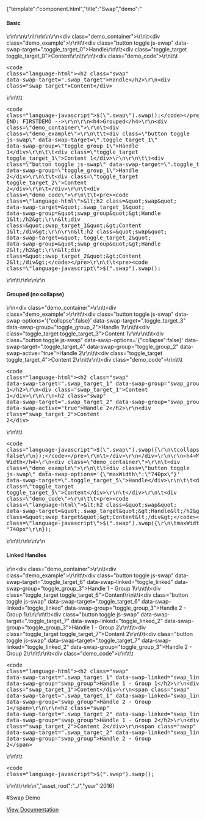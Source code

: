 {"template":"component.html","title":"Swap","demo":"<h4>Basic</h4>\r\n\r\n<!-- START: FIRSTDEMO -->\r\n\r\n<style>\r\n\t.demo_content .toggle { cursor: pointer; display: none; margin: 10px 0; }\r\n\t.demo_content .toggle.fs-swap-enabled { display: block; }\r\n\t.toggle,\r\n\t.no-touch .toggle:hover { background: #B0BEC5; }\r\n\t.toggle.fs-swap-active,\r\n\t.no-touch .toggle.fs-swap-active:hover { background: #00bcd4; }\r\n\r\n\t.toggle_target { background: #00bcd4; border-radius: 3px; color: #fff; height: 75px; line-height: 75px; margin: 10px 0; text-align: center; width: 100%; }\r\n\t.toggle_target.fs-swap-enabled.fs-swap-target { display: none; }\r\n\t.toggle_target.fs-swap-enabled.fs-swap-active { display: block; }\r\n</style>\r\n\r\n<div class=\"demo_container\">\r\n\t<div class=\"demo_example\">\r\n\t\t<div class=\"button toggle js-swap\" data-swap-target=\".toggle_target_0\">Handle</div>\r\n\t\t<div class=\"toggle_target toggle_target_0\">Content</div>\r\n\t</div>\r\n\t<div class=\"demo_code\">\r\n\t\t<pre><code class=\"language-html\">&lt;h2 class=&quot;swap&quot; data-swap-target=&quot;.swap_target&quot;&gt;Handle&lt;/h2&gt;\r\n&lt;div class=&quot;swap_target&quot;&gt;Content&lt;/div&gt;</code></pre>\r\n\t\t<pre><code class=\"language-javascript\">$(\".swap\").swap();</code></pre>\r\n\t</div>\r\n</div>\r\n\r\n<!-- END: FIRSTDEMO -->\r\n\r\n<h4>Grouped</h4>\r\n<div class=\"demo_container\">\r\n\t<div class=\"demo_example\">\r\n\t\t<div class=\"button toggle js-swap\" data-swap-target=\".toggle_target_1\" data-swap-group=\"toggle_group_1\">Handle 1</div>\r\n\t\t<div class=\"toggle_target toggle_target_1\">Content 1</div>\r\n\r\n\t\t<div class=\"button toggle js-swap\" data-swap-target=\".toggle_target_2\" data-swap-group=\"toggle_group_1\">Handle 2</div>\r\n\t\t<div class=\"toggle_target toggle_target_2\">Content 2</div>\r\n\t</div>\r\n\t<div class=\"demo_code\">\r\n\t\t<pre><code class=\"language-html\">&lt;h2 class=&quot;swap&quot; data-swap-target=&quot;.swap_target_1&quot; data-swap-group=&quot;swap_group&quot;&gt;Handle 1&lt;/h2&gt;\r\n&lt;div class=&quot;swap_target_1&quot;&gt;Content 1&lt;/div&gt;\r\n\r\n&lt;h2 class=&quot;swap&quot; data-swap-target=&quot;.toggle_target_2&quot; data-swap-group=&quot;swap_group&quot;&gt;Handle 2&lt;/h2&gt;\r\n&lt;div class=&quot;swap_target_2&quot;&gt;Content 2&lt;/div&gt;</code></pre>\r\n\t\t<pre><code class=\"language-javascript\">$(\".swap\").swap();</code></pre>\r\n\t</div>\r\n</div>\r\n\r\n<h4>Grouped (no collapse)</h4>\r\n<div class=\"demo_container\">\r\n\t<div class=\"demo_example\">\r\n\t\t<div class=\"button toggle js-swap\" data-swap-options='{\"collapse\":false}' data-swap-target=\".toggle_target_3\" data-swap-group=\"toggle_group_2\">Handle 1</div>\r\n\t\t<div class=\"toggle_target toggle_target_3\">Content 1</div>\r\n\r\n\t\t<div class=\"button toggle js-swap\" data-swap-options='{\"collapse\":false}' data-swap-target=\".toggle_target_4\" data-swap-group=\"toggle_group_2\" data-swap-active=\"true\">Handle 2</div>\r\n\t\t<div class=\"toggle_target toggle_target_4\">Content 2</div>\r\n\t</div>\r\n\t<div class=\"demo_code\">\r\n\t\t<pre><code class=\"language-html\">&lt;h2 class=&quot;swap&quot; data-swap-target=&quot;.swap_target_1&quot; data-swap-group=&quot;swap_group&quot;&gt;Handle 1&lt;/h2&gt;\r\n&lt;div class=&quot;swap_target_1&quot;&gt;Content 1&lt;/div&gt;\r\n\r\n&lt;h2 class=&quot;swap&quot; data-swap-target=&quot;.swap_target_2&quot; data-swap-group=&quot;swap_group&quot; data-swap-active=&quot;true&quot;&gt;Handle 2&lt;/h2&gt;\r\n&lt;div class=&quot;swap_target_2&quot;&gt;Content 2&lt;/div&gt;</code></pre>\r\n\t\t<pre><code class=\"language-javascript\">$(\".swap\").swap({\r\n\tcollapse: false\r\n});</code></pre>\r\n\t</div>\r\n</div>\r\n\r\n<h4>Max Width</h4>\r\n<div class=\"demo_container\">\r\n\t<div class=\"demo_example\">\r\n\t\t<div class=\"button toggle js-swap\" data-swap-options='{\"maxWidth\":\"740px\"}' data-swap-target=\".toggle_target_5\">Handle</div>\r\n\t\t<div class=\"toggle_target toggle_target_5\">Content</div>\r\n\t</div>\r\n\t<div class=\"demo_code\">\r\n\t\t<pre><code class=\"language-html\">&lt;h2 class=&quot;swap&quot; data-swap-target=&quot;.swap_target&quot;&gt;Handle&lt;/h2&gt;\r\n&lt;div class=&quot;swap_target&quot;&gt;Content&lt;/div&gt;</code></pre>\r\n\t\t<pre><code class=\"language-javascript\">$(\".swap\").swap({\r\n\tmaxWidth: \"740px\"\r\n});</code></pre>\r\n\t</div>\r\n</div>\r\n\r\n<h4>Linked Handles</h4>\r\n<div class=\"demo_container\">\r\n\t<div class=\"demo_example\">\r\n\t\t<div class=\"button toggle js-swap\" data-swap-target=\".toggle_target_6\" data-swap-linked=\"toggle_linked\" data-swap-group=\"toggle_group_3\">Handle 1 - Group 1</div>\r\n\t\t<div class=\"toggle_target toggle_target_6\">Content</div>\r\n\t\t<div class=\"button toggle js-swap\" data-swap-target=\".toggle_target_6\" data-swap-linked=\"toggle_linked\" data-swap-group=\"toggle_group_3\">Handle 2 - Group 1</div>\r\n\r\n\t\t<div class=\"button toggle js-swap\" data-swap-target=\".toggle_target_7\" data-swap-linked=\"toggle_linked_2\" data-swap-group=\"toggle_group_3\">Handle 1 - Group 2</div>\r\n\t\t<div class=\"toggle_target toggle_target_7\">Content 2</div>\r\n\t\t<div class=\"button toggle js-swap\" data-swap-target=\".toggle_target_7\" data-swap-linked=\"toggle_linked_2\" data-swap-group=\"toggle_group_3\">Handle 2 - Group 2</div>\r\n\t</div>\r\n\t<div class=\"demo_code\">\r\n\t\t<pre><code class=\"language-html\">&lt;h2 class=&quot;swap&quot; data-swap-target=&quot;.swap_target_1&quot; data-swap-linked=&quot;swap_linked_1&quot; data-swap-group=&quot;swap_group&quot;&gt;Handle 1 - Group 1&lt;/h2&gt;\r\n&lt;div class=&quot;swap_target_1&quot;&gt;Content&lt;/div&gt;\r\n&lt;span class=&quot;swap&quot; data-swap-target=&quot;.swap_target_1&quot; data-swap-linked=&quot;swap_linked_1&quot; data-swap-group=&quot;swap_group&quot;&gt;Handle 2 - Group 1&lt;/span&gt;\r\n\r\n&lt;h2 class=&quot;swap&quot; data-swap-target=&quot;.swap_target_2&quot; data-swap-linked=&quot;swap_linked_2&quot; data-swap-group=&quot;swap_group&quot;&gt;Handle 1 - Group 2&lt;/h2&gt;\r\n&lt;div class=&quot;swap_target_2&quot;&gt;Content 2&lt;/div&gt;\r\n&lt;span class=&quot;swap&quot; data-swap-target=&quot;.swap_target_2&quot; data-swap-linked=&quot;swap_linked_2&quot; data-swap-group=&quot;swap_group&quot;&gt;Handle 2 - Group 2&lt;/span&gt;</code></pre>\r\n\t\t<pre><code class=\"language-javascript\">$(\".swap\").swap();</code></pre>\r\n\t</div>\r\n</div>\r\n","asset_root":"../","year":2016}

 #Swap Demo
<p class="back_link"><a href="https://formstone.it/components/swap">View Documentation</a></p>